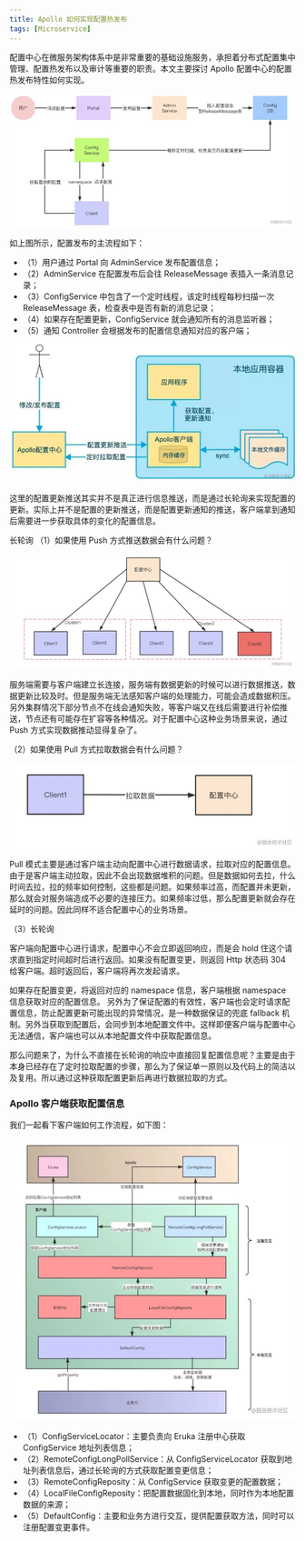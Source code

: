 ```yaml
---
title: Apollo 如何实现配置热发布
tags: [Microservice]
---
```


配置中心在微服务架构体系中是非常重要的基础设施服务，承担着分布式配置集中管理、配置热发布以及审计等重要的职责。本文主要探讨 Apollo 配置中心的配置热发布特性如何实现。

![image](images/resize,w_960,m_lfit_72d5e81a.jpg)

如上图所示，配置发布的主流程如下：

- （1）用户通过 Portal 向 AdminService 发布配置信息；
- （2）AdminService 在配置发布后会往 ReleaseMessage 表插入一条消息记录；
- （3）ConfigService 中包含了一个定时线程，该定时线程每秒扫描一次 ReleaseMessage 表，检查表中是否有新的消息记录；
- （4）如果存在配置更新，ConfigService 就会通知所有的消息监听器；
- （5）通知 Controller 会根据发布的配置信息通知对应的客户端；

![image](images/resize,w_960,m_lfit_25fedcfc.jpg)

这里的配置更新推送其实并不是真正进行信息推送，而是通过长轮询来实现配置的更新。实际上并不是配置的更新推送，而是配置更新通知的推送，客户端拿到通知后需要进一步获取具体的变化的配置信息。

长轮询
（1）如果使用 Push 方式推送数据会有什么问题？

![image](images/resize,w_960,m_lfit_86d93ed8.jpg)

服务端需要与客户端建立长连接，服务端有数据更新的时候可以进行数据推送，数据更新比较及时。但是服务端无法感知客户端的处理能力，可能会造成数据积压。另外集群情况下部分节点不在线会通知失败，等客户端又在线后需要进行补偿推送，节点还有可能存在扩容等各种情况。对于配置中心这种业务场景来说，通过 Push 方式实现数据推动显得复杂了。

（2）如果使用 Pull 方式拉取数据会有什么问题？

![image](images/resize,w_960,m_lfit_d3a5c029.jpg)

Pull 模式主要是通过客户端主动向配置中心进行数据请求，拉取对应的配置信息。由于是客户端主动拉取，因此不会出现数据堆积的问题。但是数据如何去拉，什么时间去拉，拉的频率如何控制，这些都是问题。如果频率过高，而配置并未更新，那么就会对服务端造成不必要的连接压力。如果频率过低，那么配置更新就会存在延时的问题。因此同样不适合配置中心的业务场景。

（3）长轮询

客户端向配置中心进行请求，配置中心不会立即返回响应，而是会 hold 住这个请求直到指定时间超时后进行返回。如果没有配置变更，则返回 Http 状态码 304 给客户端。超时返回后，客户端将再次发起请求。

如果存在配置变更，将返回对应的 namespace 信息，客户端根据 namespace 信息获取对应的配置信息。
另外为了保证配置的有效性，客户端也会定时请求配置信息，防止配置更新可能出现的异常情况，是一种数据保证的兜底 fallback 机制。另外当获取到配置后，会同步到本地配置文件中。这样即便客户端与配置中心无法通信，客户端也可以从本地配置文件中获取配置信息。

那么问题来了，为什么不直接在长轮询的响应中直接回复配置信息呢？主要是由于本身已经存在了定时拉取配置的步骤，那么为了保证单一原则以及代码上的简洁以及复用。所以通过这种获取配置更新后再进行数据拉取的方式。

### Apollo 客户端获取配置信息

我们一起看下客户端如何工作流程，如下图：

![image](images/resize,w_960,m_lfit_477139c4.jpg)

- （1）ConfigServiceLocator：主要负责向 Eruka 注册中心获取 ConfigService 地址列表信息；
- （2）RemoteConfigLongPollService：从 ConfigServiceLocator 获取到地址列表信息后，通过长轮询的方式获取配置变更信息；
- （3）RemoteConfigReposity：从 ConfigService 获取变更的配置数据；
- （4）LocalFileConfigReposity：把配置数据固化到本地，同时作为本地配置数据的来源；
- （5）DefaultConfig：主要和业务方进行交互，提供配置获取方法，同时可以注册配置变更事件。
